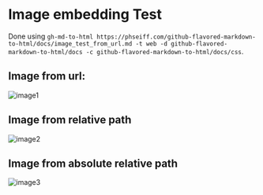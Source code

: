 # Image embedding Test

Done using
`gh-md-to-html https://phseiff.com/github-flavored-markdown-to-html/docs/image_test_from_url.md -t web -d github-flavored-markdown-to-html/docs -c github-flavored-markdown-to-html/docs/css`.

## Image from url:

![image1](https://avatars2.githubusercontent.com/u/31518703?s=460&u=b4331e6be145f39b7e48dc39e9b16d7e581e98b3&v=4)

## Image from relative path

![image2](image_test_from_file.jpeg)

## Image from absolute relative path

![image3](/github-flavored-markdown-to-html/docs/image_test_from_file.jpeg)
